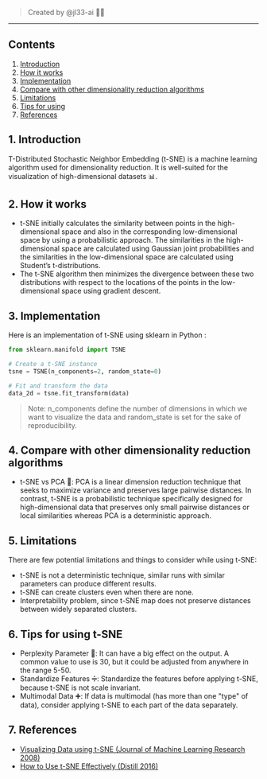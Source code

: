 > Created by @jl33-ai 👦🏻
_____

## Contents 
1. [Introduction](#introduction)
2. [How it works](#how-it-works)
3. [Implementation](#implementation)
4. [Compare with other dimensionality reduction algorithms](#compare)
5. [Limitations](#limitations)
6. [Tips for using](#tips)
7. [References](#references)

## 1. Introduction <a name='introduction'></a>
T-Distributed Stochastic Neighbor Embedding (t-SNE) is a machine learning algorithm used for dimensionality reduction. It is well-suited for the visualization of high-dimensional datasets 📊.

## 2. How it works <a name='how-it-works'></a>
* t-SNE initially calculates the similarity between points in the high-dimensional space and also in the corresponding low-dimensional space by using a probabilistic approach. The similarities in the high-dimensional space are calculated using Gaussian joint probabilities and the similarities in the low-dimensional space are calculated using Student’s t-distributions.
* The t-SNE algorithm then minimizes the divergence between these two distributions with respect to the locations of the points in the low-dimensional space using gradient descent.

## 3. Implementation <a name='implementation'></a>
Here is an implementation of t-SNE using sklearn in Python :

```python
from sklearn.manifold import TSNE

# Create a t-SNE instance
tsne = TSNE(n_components=2, random_state=0)

# Fit and transform the data
data_2d = tsne.fit_transform(data)
```

> Note: n_components define the number of dimensions in which we want to visualize the data and random_state is set for the sake of reproducibility.

## 4. Compare with other dimensionality reduction algorithms <a name='compare'></a>
* t-SNE vs PCA 👥: PCA is a linear dimension reduction technique that seeks to maximize variance and preserves large pairwise distances. In contrast, t-SNE is a probabilistic technique specifically designed for high-dimensional data that preserves only small pairwise distances or local similarities whereas PCA is a deterministic approach.

## 5. Limitations <a name='limitations'></a>
There are few potential limitations and things to consider while using t-SNE:
* t-SNE is not a deterministic technique, similar runs with similar parameters can produce different results.
* t-SNE can create clusters even when there are none.
* Interpretability problem, since t-SNE map does not preserve distances between widely separated clusters.

## 6. Tips for using t-SNE <a name='tips'></a>
* Perplexity Parameter 🤔: It can have a big effect on the output. A common value to use is 30, but it could be adjusted from anywhere in the range 5-50.
* Standardize Features ➗: Standardize the features before applying t-SNE, because t-SNE is not scale invariant.
* Multimodal Data ➕: If data is multimodal (has more than one "type" of data), consider applying t-SNE to each part of the data separately.

## 7. References <a name='references'></a>
* [Visualizing Data using t-SNE (Journal of Machine Learning Research 2008)](http://www.jmlr.org/papers/v9/vandermaaten08a.html)  
* [How to Use t-SNE Effectively (Distill 2016)](https://distill.pub/2016/misread-tsne/)